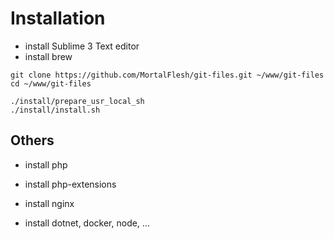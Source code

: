 Installation
============

- install Sublime 3 Text editor
- install brew

```
git clone https://github.com/MortalFlesh/git-files.git ~/www/git-files
cd ~/www/git-files

./install/prepare_usr_local_sh
./install/install.sh
```

## Others
- install php
- install php-extensions
- install nginx

- install dotnet, docker, node, ...
